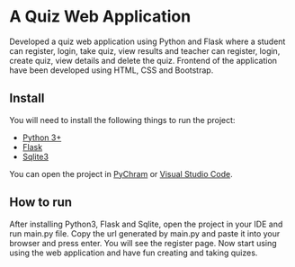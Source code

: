 # A Quiz Web Application
Developed a quiz web application using Python and Flask where a student can register, login, take quiz, view results and teacher can register, login, create quiz,
view details and delete the quiz. Frontend of the application have been developed using HTML, CSS and Bootstrap.

## Install
You will need to install the following things to run the project:
- [Python 3+](https://www.python.org/downloads/)
- [Flask](https://pypi.org/project/Flask/)
- [Sqlite3](https://pypi.org/project/db-sqlite3/)

You can open the project in [PyChram](https://www.jetbrains.com/pycharm/) or [Visual Studio Code](https://code.visualstudio.com/download). 

## How to run
After installing Python3, Flask and Sqlite, open the project in your IDE and run main.py file. Copy the url generated by main.py and 
paste it into your browser and press enter. You will see the register page. Now start using using the web application and have fun 
creating and taking quizes.
